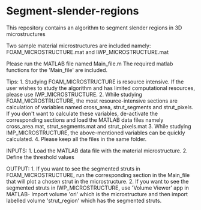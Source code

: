 # Segment-slender-regions
This repository contains an algorithm to segment slender regions in 3D microstructures

Two sample material microstructures are included namely: FOAM_MICROSTRUCTURE.mat and IWP_MICROSTRUCTURE.mat

Please run the MATLAB file named Main_file.m
The required matlab functions for the 'Main_file' are included.

Tips: 1. Studying FOAM_MICROSTRUCTURE is resource intensive. If the user wishes to study the algorithm and has limited computational resources, please use IWP_MICROSTRUCTURE.
      2. While studying FOAM_MICROSTRUCTURE, the most resource-intensive sections are calculation of variables named cross_area, strut_segments and strut_pixels. If you don't           want to calculate these variables, de-activate the corresponding sections and load the MATLAB data files namely cross_area.mat, strut_segments.mat and strut_pixels.mat
      3. While studying IMP_MICROSTRUCTURE, the above-mentioned variables can be quickly calculated.
      4. Please keep all the files in the same folder.

INPUTS: 1. Load the  MATLAB data file with the material microstructure.
        2. Define the threshold values

OUTPUT: 1. If you want to see the segmented struts in FOAM_MICROSTRUCTURE, run the corresponding section in the Main_file that will plot a chosen strut in the microstructure.
        2. If you want to see the segmented struts in IWP_MICROSTRUCTURE, use 'Volume Viewer' app in MATLAB- Import volume               'ori' which is the microstructure and then import labelled volume 'strut_region' which has the segmented struts.
